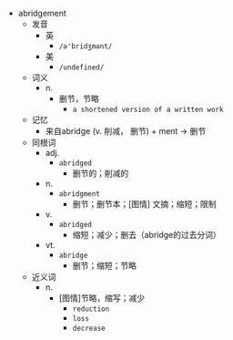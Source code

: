 - abridgement
  - 发音
    - 英
      - `/ə'bridʒmənt/`
    - 美
      - `/undefined/`
  - 词义
    - n.
      - 删节，节略
        - `a shortened version of a written work `
  - 记忆
    - 来自abridge (v. 削减， 删节) + ment → 删节
  - 同根词
    - adj.
      - `abridged`
        - 删节的；削减的
    - n.
      - `abridgment`
        - 删节；删节本；[图情] 文摘；缩短；限制
    - v.
      - `abridged`
        - 缩短；减少；删去（abridge的过去分词）
    - vt.
      - `abridge`
        - 删节；缩短；节略
  - 近义词
    - n.
      - [图情]节略，缩写；减少
        - `reduction`
        - `loss`
        - `decrease`
